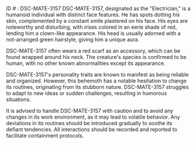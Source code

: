 ID # : DSC-MATE-3157
DSC-MATE-3157, designated as the "Electrician," is a humanoid individual with distinct face features. He has spots dotting his skin, complemented by a constant smile plastered on his face. His eyes are noteworthy and disturbing, with irises colored in an eerie shade of red, lending him a clown-like appearance. His head is usually adorned with a not-arranged green hairstyle, giving him a unique aura.

DSC-MATE-3157 often wears a red scarf as an accessory, which can be found wrapped around his neck. The creature's species is confirmed to be human, with no other known abnormalities except its appearance.

DSC-MATE-3157's personality traits are known to manifest as being reliable and organized. However, this behemoth has a notable hesitation to change its routines, originating from its stubborn nature. DSC-MATE-3157 struggles to adapt to new ideas or sudden challenges, resulting in humorous situations.

It is advised to handle DSC-MATE-3157 with caution and to avoid any changes in its work environment, as it may lead to volatile behavior. Any deviations in its routines should be introduced gradually to soothe its defiant tendencies. All interactions should be recorded and reported to facilitate containment protocols.